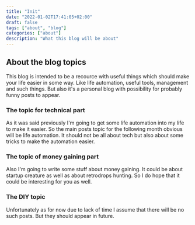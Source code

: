 ```yaml
---
title: "Init"
date: "2022-01-02T17:41:05+02:00"
draft: false
tags: ["about", "blog"]
categories: ["about"]
description: "What this blog will be about"
---
```


## About the blog topics

This blog is intended to be a recource with useful things which should make your
life easier in some way.
Like life automation, useful tools, management and such things.
But also it's a personal blog with possibility for probably funny posts to
appear.

### The topic for technical part

As it was said previously I'm going to get some life automation into my life
to make it easier. So the main posts topic for the following month obvious will
be life automation. It should not be all about tech but also about some tricks
to make the automation easier.

### The topic of money gaining part

Also I'm going to write some stuff about money gaining. It could be about
startup creature as well as about retrodrops hunting. So I do hope that it
could be interesting for you as well.

### The DIY topic

Unfortunately as for now due to lack of time I assume that there will be no
such posts. But they should appear in future.
